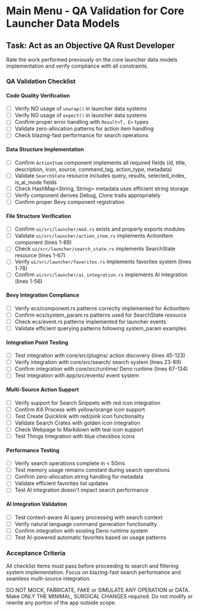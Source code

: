 # Main Menu - QA Validation for Core Launcher Data Models

## Task: Act as an Objective QA Rust Developer

Rate the work performed previously on the core launcher data models implementation and verify compliance with all constraints.

### QA Validation Checklist

#### Code Quality Verification
- [ ] Verify NO usage of `unwrap()` in launcher data systems
- [ ] Verify NO usage of `expect()` in launcher data systems
- [ ] Confirm proper error handling with `Result<T, E>` types
- [ ] Validate zero-allocation patterns for action item handling
- [ ] Check blazing-fast performance for search operations

#### Data Structure Implementation
- [ ] Confirm `ActionItem` component implements all required fields (id, title, description, icon, source, command_tag, action_type, metadata)
- [ ] Validate `SearchState` resource includes query, results, selected_index, is_ai_mode fields
- [ ] Check HashMap<String, String> metadata uses efficient string storage
- [ ] Verify component derives Debug, Clone traits appropriately
- [ ] Confirm proper Bevy component registration

#### File Structure Verification
- [ ] Confirm `ui/src/launcher/mod.rs` exists and properly exports modules
- [ ] Validate `ui/src/launcher/action_item.rs` implements ActionItem component (lines 1-89)
- [ ] Check `ui/src/launcher/search_state.rs` implements SearchState resource (lines 1-67)
- [ ] Verify `ui/src/launcher/favorites.rs` implements favorites system (lines 1-78)
- [ ] Confirm `ui/src/launcher/ai_integration.rs` implements AI integration (lines 1-56)

#### Bevy Integration Compliance
- [ ] Verify ecs/component.rs patterns correctly implemented for ActionItem
- [ ] Confirm ecs/system_param.rs patterns used for SearchState resource
- [ ] Check ecs/event.rs patterns implemented for launcher events
- [ ] Validate efficient querying patterns following system_param examples

#### Integration Point Testing
- [ ] Test integration with core/src/plugins/ action discovery (lines 45-123)
- [ ] Verify integration with core/src/search/ search system (lines 23-89)
- [ ] Confirm integration with core/src/runtime/ Deno runtime (lines 67-134)
- [ ] Test integration with app/src/events/ event system

#### Multi-Source Action Support
- [ ] Verify support for Search Snippets with red icon integration
- [ ] Confirm Kill Process with yellow/orange icon support
- [ ] Test Create Quicklink with red/pink icon functionality
- [ ] Validate Search Crates with golden icon integration
- [ ] Check Webpage to Markdown with teal icon support
- [ ] Test Things Integration with blue checkbox icons

#### Performance Testing
- [ ] Verify search operations complete in < 50ms
- [ ] Test memory usage remains constant during search operations
- [ ] Confirm zero-allocation string handling for metadata
- [ ] Validate efficient favorites list updates
- [ ] Test AI integration doesn't impact search performance

#### AI Integration Validation
- [ ] Test context-aware AI query processing with search context
- [ ] Verify natural language command generation functionality
- [ ] Confirm integration with existing Deno runtime system
- [ ] Test AI-powered automatic favorites based on usage patterns

### Acceptance Criteria
All checklist items must pass before proceeding to search and filtering system implementation. Focus on blazing-fast search performance and seamless multi-source integration.

DO NOT MOCK, FABRICATE, FAKE or SIMULATE ANY OPERATION or DATA. Make ONLY THE MINIMAL, SURGICAL CHANGES required. Do not modify or rewrite any portion of the app outside scope.
